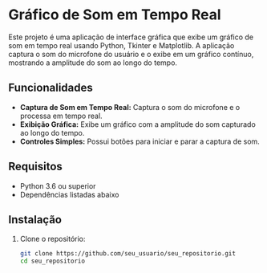 # Gráfico de Som em Tempo Real

Este projeto é uma aplicação de interface gráfica que exibe um gráfico de som em tempo real usando Python, Tkinter e Matplotlib. A aplicação captura o som do microfone do usuário e o exibe em um gráfico contínuo, mostrando a amplitude do som ao longo do tempo.

## Funcionalidades

- **Captura de Som em Tempo Real:** Captura o som do microfone e o processa em tempo real.
- **Exibição Gráfica:** Exibe um gráfico com a amplitude do som capturado ao longo do tempo.
- **Controles Simples:** Possui botões para iniciar e parar a captura de som.

## Requisitos

- Python 3.6 ou superior
- Dependências listadas abaixo

## Instalação

1. Clone o repositório:

   ```bash
   git clone https://github.com/seu_usuario/seu_repositorio.git
   cd seu_repositorio

